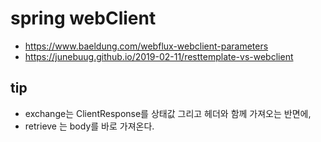 spring webClient
===
 - https://www.baeldung.com/webflux-webclient-parameters
 - https://junebuug.github.io/2019-02-11/resttemplate-vs-webclient

tip
---
 - exchange는 ClientResponse를 상태값 그리고 헤더와 함께 가져오는 반면에,
 - retrieve 는 body를 바로 가져온다.

